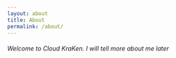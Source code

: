 ```yaml
---
layout: about
title: About
permalink: /about/
---
```

###### Welcome to Cloud KraKen. I will tell more about me later

